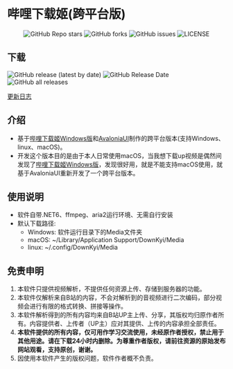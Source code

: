 # 哔哩下载姬(跨平台版)

<p align="center">
    <a href="https://github.com/yaobiao131/downkyicore/stargazers" style="text-decoration:none" >
        <img alt="GitHub Repo stars" src="https://img.shields.io/github/stars/yaobiao131/downkyicore">
    </a>
    <a href="https://github.com/yaobiao131/downkyicore/network" style="text-decoration:none" >
        <img alt="GitHub forks" src="https://img.shields.io/github/forks/yaobiao131/downkyicore">
    </a>
    <a href="https://github.com/yaobiao131/downkyicore/issues" style="text-decoration:none">
        <img alt="GitHub issues" src="https://img.shields.io/github/issues/yaobiao131/downkyicore">
    </a>
    <a href="https://github.com/yaobiao131/downkyicore/blob/main/LICENSE" style="text-decoration:none" >
        <img alt="LICENSE" src="https://img.shields.io/github/license/yaobiao131/downkyicore">
    </a>
</p>

## 下载

<p align="left">
    <a href="https://github.com/yaobiao131/downkyi/releases/latest" style="text-decoration:none">
       <img alt="GitHub release (latest by date)" src="https://img.shields.io/github/v/release/yaobiao131/downkyicore">
    </a>
    <a href="https://github.com/yaobiao131/downkyi/releases/latest" style="text-decoration:none">
       <img alt="GitHub Release Date" src="https://img.shields.io/github/release-date/yaobiao131/downkyicore">
    </a>
    <a href="https://github.com/yaobiao131/downkyi/releases" style="text-decoration:none">
       <img alt="GitHub all releases" src="https://img.shields.io/github/downloads/yaobiao131/downkyicore/total">
    </a>
</p>

[更新日志](CHANGELOG.md)

## 介绍

- 基于[哔哩下载姬Windows版](https://github.com/leiurayer/downkyi)和[AvaloniaUI](https://github.com/AvaloniaUI/Avalonia)制作的跨平台版本(支持Windows、linux、macOS)。
- 开发这个版本目的是由于本人日常使用macOS，当我想下载up视频是偶然间发现了[哔哩下载姬Windows版](https://github.com/leiurayer/downkyi)，发现很好用，就是不能支持macOS使用，就基于AvaloniaUI重新开发了一个跨平台版本。

## 使用说明
- 软件自带.NET6、ffmpeg、aria2运行环境、无需自行安装
- 默认下载路径:
  - Windows: 软件运行目录下的Media文件夹
  - macOS: ~/Library/Application Support/DownKyi/Media
  - linux: ~/.config/DownKyi/Media

## 免责申明
1. 本软件只提供视频解析，不提供任何资源上传、存储到服务器的功能。
2. 本软件仅解析来自B站的内容，不会对解析到的音视频进行二次编码，部分视频会进行有限的格式转换、拼接等操作。
3. 本软件解析得到的所有内容均来自B站UP主上传、分享，其版权均归原作者所有。内容提供者、上传者（UP主）应对其提供、上传的内容承担全部责任。
4. **本软件提供的所有内容，仅可用作学习交流使用，未经原作者授权，禁止用于其他用途。请在下载24小时内删除。为尊重作者版权，请前往资源的原始发布网站观看，支持原创，谢谢。**
5. 因使用本软件产生的版权问题，软件作者概不负责。